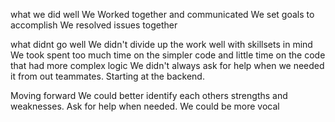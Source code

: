 what we did well
    We Worked together and communicated
    We set goals to accomplish
    We resolved issues together
    
    

what didnt go well
    We didn't divide up the work well with skillsets in mind
    We took spent too much time on the simpler code and little time on the code that had more complex logic
    We didn't always ask for help when we needed it from out teammates. 
    Starting at the backend.
    

Moving forward
     We could better identify each others strengths and weaknesses.
     Ask for help when needed.
     We could be more vocal
     